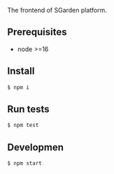 The frontend of SGarden platform.

## Prerequisites

- node >=16

## Install

```sh
$ npm i
```

## Run tests

```sh
$ npm test
```

## Developmen

```sh
$ npm start
```
